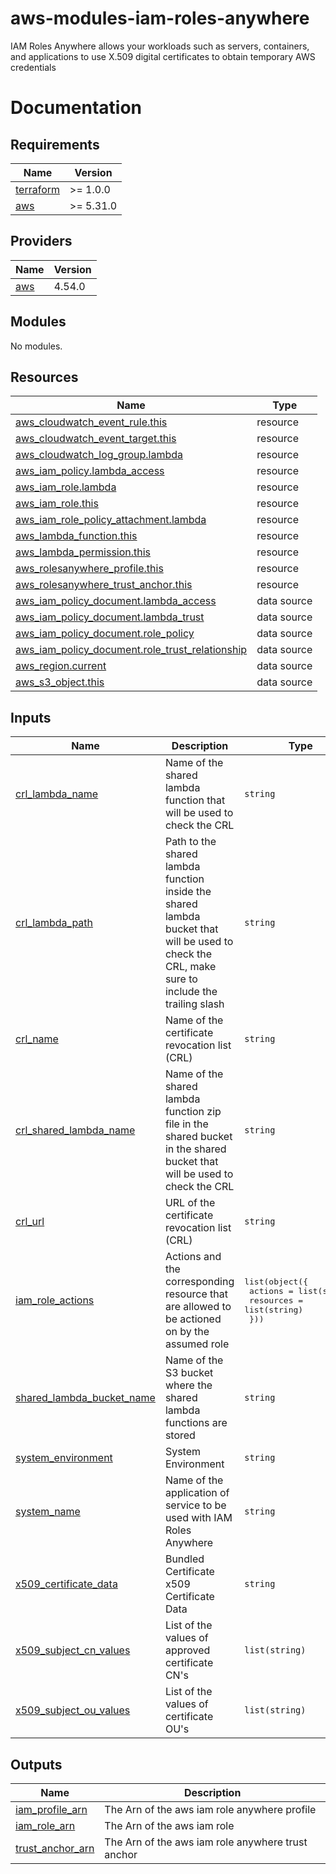 # aws-modules-iam-roles-anywhere
IAM Roles Anywhere allows your workloads such as servers, containers, and applications to use X.509 digital certificates to obtain temporary AWS credentials

# Documentation
<!-- BEGIN_TF_DOCS -->
## Requirements

| Name | Version |
|------|---------|
| <a name="requirement_terraform"></a> [terraform](#requirement\_terraform) | >= 1.0.0 |
| <a name="requirement_aws"></a> [aws](#requirement\_aws) | >= 5.31.0 |

## Providers

| Name | Version |
|------|---------|
| <a name="provider_aws"></a> [aws](#provider\_aws) | 4.54.0 |

## Modules

No modules.

## Resources

| Name | Type |
|------|------|
| [aws_cloudwatch_event_rule.this](https://registry.terraform.io/providers/hashicorp/aws/latest/docs/resources/cloudwatch_event_rule) | resource |
| [aws_cloudwatch_event_target.this](https://registry.terraform.io/providers/hashicorp/aws/latest/docs/resources/cloudwatch_event_target) | resource |
| [aws_cloudwatch_log_group.lambda](https://registry.terraform.io/providers/hashicorp/aws/latest/docs/resources/cloudwatch_log_group) | resource |
| [aws_iam_policy.lambda_access](https://registry.terraform.io/providers/hashicorp/aws/latest/docs/resources/iam_policy) | resource |
| [aws_iam_role.lambda](https://registry.terraform.io/providers/hashicorp/aws/latest/docs/resources/iam_role) | resource |
| [aws_iam_role.this](https://registry.terraform.io/providers/hashicorp/aws/latest/docs/resources/iam_role) | resource |
| [aws_iam_role_policy_attachment.lambda](https://registry.terraform.io/providers/hashicorp/aws/latest/docs/resources/iam_role_policy_attachment) | resource |
| [aws_lambda_function.this](https://registry.terraform.io/providers/hashicorp/aws/latest/docs/resources/lambda_function) | resource |
| [aws_lambda_permission.this](https://registry.terraform.io/providers/hashicorp/aws/latest/docs/resources/lambda_permission) | resource |
| [aws_rolesanywhere_profile.this](https://registry.terraform.io/providers/hashicorp/aws/latest/docs/resources/rolesanywhere_profile) | resource |
| [aws_rolesanywhere_trust_anchor.this](https://registry.terraform.io/providers/hashicorp/aws/latest/docs/resources/rolesanywhere_trust_anchor) | resource |
| [aws_iam_policy_document.lambda_access](https://registry.terraform.io/providers/hashicorp/aws/latest/docs/data-sources/iam_policy_document) | data source |
| [aws_iam_policy_document.lambda_trust](https://registry.terraform.io/providers/hashicorp/aws/latest/docs/data-sources/iam_policy_document) | data source |
| [aws_iam_policy_document.role_policy](https://registry.terraform.io/providers/hashicorp/aws/latest/docs/data-sources/iam_policy_document) | data source |
| [aws_iam_policy_document.role_trust_relationship](https://registry.terraform.io/providers/hashicorp/aws/latest/docs/data-sources/iam_policy_document) | data source |
| [aws_region.current](https://registry.terraform.io/providers/hashicorp/aws/latest/docs/data-sources/region) | data source |
| [aws_s3_object.this](https://registry.terraform.io/providers/hashicorp/aws/latest/docs/data-sources/s3_object) | data source |

## Inputs

| Name | Description | Type | Default | Required |
|------|-------------|------|---------|:--------:|
| <a name="input_crl_lambda_name"></a> [crl\_lambda\_name](#input\_crl\_lambda\_name) | Name of the shared lambda function that will be used to check the CRL | `string` | `"crl-importer"` | no |
| <a name="input_crl_lambda_path"></a> [crl\_lambda\_path](#input\_crl\_lambda\_path) | Path to the shared lambda function inside the shared lambda bucket that will be used to check the CRL, make sure to include the trailing slash | `string` | `"iam-rolesanywhere-lambdas/"` | no |
| <a name="input_crl_name"></a> [crl\_name](#input\_crl\_name) | Name of the certificate revocation list (CRL) | `string` | n/a | yes |
| <a name="input_crl_shared_lambda_name"></a> [crl\_shared\_lambda\_name](#input\_crl\_shared\_lambda\_name) | Name of the shared lambda function zip file in the shared bucket in the shared bucket that will be used to check the CRL | `string` | `"crl-importer"` | no |
| <a name="input_crl_url"></a> [crl\_url](#input\_crl\_url) | URL of the certificate revocation list (CRL) | `string` | n/a | yes |
| <a name="input_iam_role_actions"></a> [iam\_role\_actions](#input\_iam\_role\_actions) | Actions and the corresponding resource that are allowed to be actioned on by the assumed role | <pre>list(object({<br>    actions   = list(string)<br>    resources = list(string)<br>  }))</pre> | `[]` | no |
| <a name="input_shared_lambda_bucket_name"></a> [shared\_lambda\_bucket\_name](#input\_shared\_lambda\_bucket\_name) | Name of the S3 bucket where the shared lambda functions are stored | `string` | `"dfds-ce-shared-artifacts"` | no |
| <a name="input_system_environment"></a> [system\_environment](#input\_system\_environment) | System Environment | `string` | `""` | no |
| <a name="input_system_name"></a> [system\_name](#input\_system\_name) | Name of the application of service to be used with IAM Roles Anywhere | `string` | n/a | yes |
| <a name="input_x509_certificate_data"></a> [x509\_certificate\_data](#input\_x509\_certificate\_data) | Bundled Certificate x509 Certificate Data | `string` | n/a | yes |
| <a name="input_x509_subject_cn_values"></a> [x509\_subject\_cn\_values](#input\_x509\_subject\_cn\_values) | List of the values of approved certificate CN's | `list(string)` | n/a | yes |
| <a name="input_x509_subject_ou_values"></a> [x509\_subject\_ou\_values](#input\_x509\_subject\_ou\_values) | List of the values of certificate OU's | `list(string)` | n/a | yes |

## Outputs

| Name | Description |
|------|-------------|
| <a name="output_iam_profile_arn"></a> [iam\_profile\_arn](#output\_iam\_profile\_arn) | The Arn of the aws iam role anywhere profile |
| <a name="output_iam_role_arn"></a> [iam\_role\_arn](#output\_iam\_role\_arn) | The Arn of the aws iam role |
| <a name="output_trust_anchor_arn"></a> [trust\_anchor\_arn](#output\_trust\_anchor\_arn) | The Arn of the aws iam role anywhere trust anchor |
<!-- END_TF_DOCS -->
